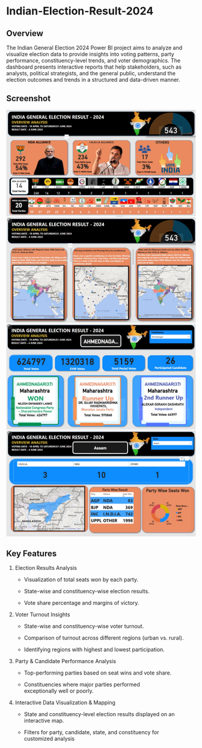 # Indian-Election-Result-2024
## Overview
The Indian General Election 2024 Power BI project aims to analyze and visualize election data to provide insights into voting patterns, party performance, constituency-level trends, and voter demographics. The dashboard presents interactive reports that help stakeholders, such as analysts, political strategists, and the general public, understand the election outcomes and trends in a structured and data-driven manner.

## Screenshot
![screenshot](https://github.com/AdityaSingh4590/Indian-Election-Result-2024/blob/main/1.jpg)
![screenshot](https://github.com/AdityaSingh4590/Indian-Election-Result-2024/blob/main/2.jpg)
![screenshot](https://github.com/AdityaSingh4590/Indian-Election-Result-2024/blob/main/3.jpg)
![screenshot](https://github.com/AdityaSingh4590/Indian-Election-Result-2024/blob/main/4.jpg)

## Key Features
1. Election Results Analysis

    * Visualization of total seats won by each party.

    * State-wise and constituency-wise election results.

    * Vote share percentage and margins of victory.

2. Voter Turnout Insights

    * State-wise and constituency-wise voter turnout.

    * Comparison of turnout across different regions (urban vs. rural).

    * Identifying regions with highest and lowest participation.

3. Party & Candidate Performance Analysis

    * Top-performing parties based on seat wins and vote share.

    * Constituencies where major parties performed exceptionally well or poorly.

4. Interactive Data Visualization & Mapping

    * State and constituency-level election results displayed on an interactive map.

    * Filters for party, candidate, state, and constituency for customized analysis
